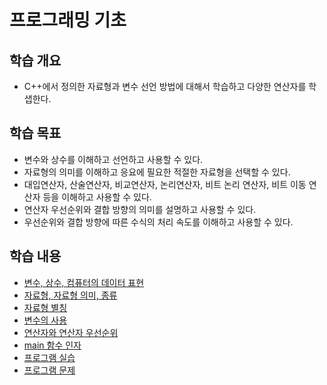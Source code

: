 # 프로그래밍 기초

## 학습 개요

- C++에서 정의한 자료형과 변수 선언 방법에 대해서 학습하고 다양한 연산자를 학샙한다. 

## 학습 목표
- 변수와 상수를 이해하고 선언하고 사용할 수 있다. 
- 자료형의 의미를 이해하고 응요에 필요한 적절한 자료형을 선택할 수 있다. 
- 대입연산자, 산술연산자, 비교연산자, 논리연산자, 비트 논리 연산자, 비트 이동 연산자 등을 이해하고 사용할 수 있다. 
- 연산자 우선순위와 결합 방향의 의미를 설명하고 사용할 수 있다.
- 우선순위와 결합 방향에 따른 수식의 처리 속도를 이해하고 사용할 수 있다. 

## 학습 내용 
- [변수, 상수, 컴퓨터의 데이터 표현](./Data_and_Variables.md)  
- [자료형, 자료형 의미, 종류](./DataType.md)
- [자료형 별칭](./TypeAlias.md)
- [변수의 사용](./VariableUsage.md)
- [연산자와 연산자 우선순위](./Operators.md)
- [main 함수 인자](./main_args.md)
- [프로그램 실습](./Labs.md)
- [프로그램 문제](./Problems.md)
